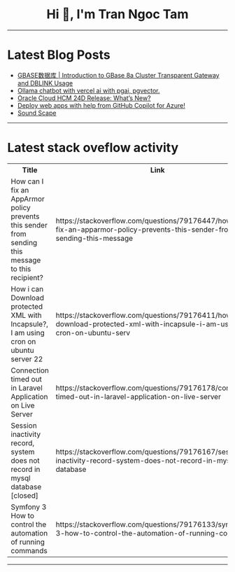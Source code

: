 <h1 align="center">Hi 👋, I'm Tran Ngoc Tam</h1>

---

# Latest Blog Posts 
<!-- BLOG-POST-LIST:START -->
- [GBASE数据库 | Introduction to GBase 8a Cluster Transparent Gateway and DBLINK Usage](https://dev.to/congcong/gbaseshu-ju-ku-introduction-to-gbase-8a-cluster-transparent-gateway-and-dblink-usage-3hg4)
- [Ollama chatbot with vercel ai with pgai, pgvector.](https://dev.to/emee/ollama-chatbot-with-vercel-ai-with-pgai-pgvector-348n)
- [Oracle Cloud HCM 24D Release: What’s New?](https://dev.to/johnste39558689/oracle-cloud-hcm-24d-release-whats-new-4eng)
- [Deploy web apps with help from GitHub Copilot for Azure!](https://dev.to/reneenoble/deploy-web-apps-with-help-from-github-copilot-for-azure-5ab2)
- [Sound Scape](https://dev.to/steveemmerich/sound-scape-hi1)
<!-- BLOG-POST-LIST:END -->

---

# Latest stack oveflow activity
<table>
  <tr><th>Title</th><th>Link</th></tr>
  <!-- STACKOVERFLOW:START --><tr><td>How can I fix an AppArmor policy prevents this sender from sending this message to this recipient?</td><td>https://stackoverflow.com/questions/79176447/how-can-i-fix-an-apparmor-policy-prevents-this-sender-from-sending-this-message</td></tr><tr><td>How i can Download protected XML with Incapsule?, I am using cron on ubuntu server 22</td><td>https://stackoverflow.com/questions/79176411/how-i-can-download-protected-xml-with-incapsule-i-am-using-cron-on-ubuntu-serv</td></tr><tr><td>Connection timed out in Laravel Application on Live Server</td><td>https://stackoverflow.com/questions/79176178/connection-timed-out-in-laravel-application-on-live-server</td></tr><tr><td>Session inactivity record, system does not record in mysql database [closed]</td><td>https://stackoverflow.com/questions/79176167/session-inactivity-record-system-does-not-record-in-mysql-database</td></tr><tr><td>Symfony 3 How to control the automation of running commands</td><td>https://stackoverflow.com/questions/79176133/symfony-3-how-to-control-the-automation-of-running-commands</td></tr><!-- STACKOVERFLOW:END -->
</table>

---


